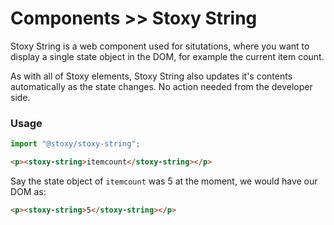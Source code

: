 # Components >> Stoxy String

Stoxy String is a web component used for situtations, where you want to
display a single state object in the DOM, for example the current item count.

As with all of Stoxy elements, Stoxy String also updates it's contents automatically
as the state changes. No action needed from the developer side.

### Usage

```js copy
import "@stoxy/stoxy-string";
```

```html copy
<p><stoxy-string>itemcount</stoxy-string></p>
```

Say the state object of `itemcount` was 5 at the moment, we would have our DOM as:

```html copy
<p><stoxy-string>5</stoxy-string></p>
```


